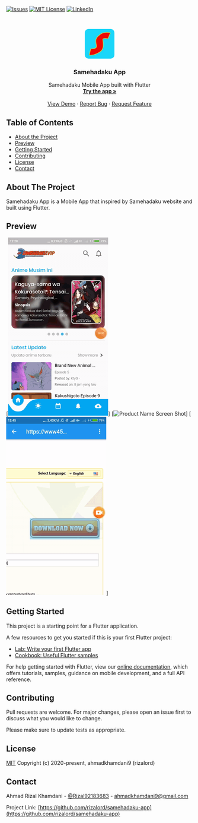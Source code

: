 <!--
*** Thanks for checking out this README Template. If you have a suggestion that would
*** make this better, please fork the repo and create a pull request or simply open
*** an issue with the tag "enhancement".
*** Thanks again! Now go create something AMAZING! :D
-->





<!-- PROJECT SHIELDS -->
<!--
*** I'm using markdown "reference style" links for readability.
*** Reference links are enclosed in brackets [ ] instead of parentheses ( ).
*** See the bottom of this document for the declaration of the reference variables
*** for contributors-url, forks-url, etc. This is an optional, concise syntax you may use.
*** https://www.markdownguide.org/basic-syntax/#reference-style-links
-->

[![Issues][issues-shield]][issues-url]
[![MIT License][license-shield]][license-url]
[![LinkedIn][linkedin-shield]][linkedin-url]



<!-- PROJECT LOGO -->
<br />
<p align="center">
  
  <img style="border-radius: 10px" src="assets/app-icon.jpg" alt="Logo" width="80" height="80">

  <h3 align="center">Samehadaku App</h3>

  <p align="center">
    Samehadaku Mobile App built with Flutter
    <br />
    <a href="https://drive.google.com/drive/folders/17AyIAgCLLaB2QbhB3WD6F6nUcZJSDmHU?usp=sharing"><strong>Try the app »</strong></a>
    <br />
    <br />
    <a href="https://drive.google.com/drive/folders/17AyIAgCLLaB2QbhB3WD6F6nUcZJSDmHU?usp=sharing">View Demo</a>
    ·
    <a href="https://github.com/rizalord/samehadaku-app/issues">Report Bug</a>
    ·
    <a href="https://github.com/rizalord/samehadaku-app/issues">Request Feature</a>
  </p>
</p>



<!-- TABLE OF CONTENTS -->
## Table of Contents

* [About the Project](#about-the-project)
* [Preview](#preview)
* [Getting Started](#getting-started)
* [Contributing](#contributing)
* [License](#license)
* [Contact](#contact)



<!-- ABOUT THE PROJECT -->
## About The Project

Samehadaku App is a Mobile App that inspired by Samehadaku website and built using Flutter.

<!-- PREVIEW -->
## Preview
[![Product Name Screen Shot][product-screenshot]]
[![Product Name Screen Shot][product-screenshot2]]
[![Product Name Screen Shot][product-screenshot3]]

<!-- GETTING STARTED -->
## Getting Started

This project is a starting point for a Flutter application.

A few resources to get you started if this is your first Flutter project:

- [Lab: Write your first Flutter app](https://flutter.dev/docs/get-started/codelab)
- [Cookbook: Useful Flutter samples](https://flutter.dev/docs/cookbook)

For help getting started with Flutter, view our
[online documentation](https://flutter.dev/docs), which offers tutorials,
samples, guidance on mobile development, and a full API reference.

<!-- CONTRIBUTE -->
## Contributing
Pull requests are welcome. For major changes, please open an issue first to discuss what you would like to change.

Please make sure to update tests as appropriate.

<!-- LICENSE -->
## License
[MIT](https://choosealicense.com/licenses/mit/)
Copyright (c) 2020-present, ahmadkhamdani9 (rizalord)


<!-- CONTACT -->
## Contact

Ahmad Rizal Khamdani - [@Rizal92183683](https://twitter.com/Rizal92183683) - ahmadkhamdani9@gmail.com

Project Link: [https://github.com/rizalord/samehadaku-app](https://github.com/rizalord/samehadaku-app)




<!-- MARKDOWN LINKS & IMAGES -->
<!-- https://www.markdownguide.org/basic-syntax/#reference-style-links -->
[contributors-shield]: https://img.shields.io/github/contributors/othneildrew/Best-README-Template.svg?style=flat-square
[contributors-url]: https://github.com/othneildrew/Best-README-Template/graphs/contributors
[forks-shield]: https://img.shields.io/github/forks/othneildrew/Best-README-Template.svg?style=flat-square
[forks-url]: https://github.com/othneildrew/Best-README-Template/network/members
[stars-shield]: https://img.shields.io/github/stars/othneildrew/Best-README-Template.svg?style=flat-square
[stars-url]: https://github.com/othneildrew/Best-README-Template/stargazers
[issues-shield]: https://img.shields.io/github/issues/othneildrew/Best-README-Template.svg?style=flat-square
[issues-url]: https://github.com/rizalord/samehadaku-app/issues
[license-shield]: https://img.shields.io/github/license/othneildrew/Best-README-Template.svg?style=flat-square
[license-url]: https://github.com/rizalord/samehadaku-app/blob/master/LICENSE
[linkedin-shield]: https://img.shields.io/badge/-LinkedIn-black.svg?style=flat-square&logo=linkedin&colorB=555
[linkedin-url]: https://linkedin.com/in/ahmad-khamdani-7a4815169
[product-screenshot]: assets/gif/pertama.gif
[product-screenshot2]: assets/gif/kedua.gif
[product-screenshot3]: assets/gif/ketiga.gif
